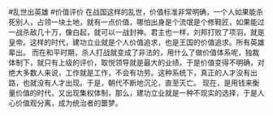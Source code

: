 #乱世出英雄 #价值评价
在战国这样的乱世，价值标准非常明确，一个人如果能杀死别人，占领一块土地，就有一点价值，哪怕出身是个流氓是个修鞋匠，如果能过一战杀敌几十万，像白起，就可以一战封神。君主也一样，刘邦打败了项羽，就是皇帝。这样的时代，建功立业就是个人价值追求，也是王国的价值追求。所有英雄辈出。
而在和平时期，杀人打战就变成了非法的，用什么了做价值体系呢，独裁体制下，就只有上级的评价，取悦领导就是最大的业绩。于是价值变得不明确，对绝大多数人来说，工作就是工作，不会有功劳。这种系统下，真正的人才没有出路，也就没有人才出现。于是，朝代不断地沉沦，直至灭亡。
现在，是用钱来衡量价值的时代，又出现集权体制，那么，建功立业就是一种不现实的选择，于是人心价值观分离，成为统治者的噩梦。